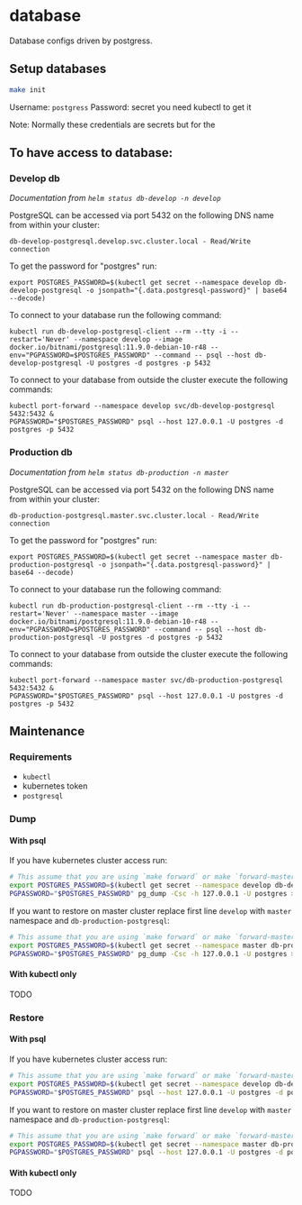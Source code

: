 # database

Database configs driven by postgress.


## Setup databases

```bash
make init
```
Username: `postgress`
Password: secret you need kubectl to get it

Note: Normally these credentials are secrets but for the
## To have access to database:

### Develop db
*Documentation from `helm status db-develop -n develop`*

PostgreSQL can be accessed via port 5432 on the following DNS name from within your cluster:

    db-develop-postgresql.develop.svc.cluster.local - Read/Write connection

To get the password for "postgres" run:

    export POSTGRES_PASSWORD=$(kubectl get secret --namespace develop db-develop-postgresql -o jsonpath="{.data.postgresql-password}" | base64 --decode)

To connect to your database run the following command:

    kubectl run db-develop-postgresql-client --rm --tty -i --restart='Never' --namespace develop --image docker.io/bitnami/postgresql:11.9.0-debian-10-r48 --env="PGPASSWORD=$POSTGRES_PASSWORD" --command -- psql --host db-develop-postgresql -U postgres -d postgres -p 5432



To connect to your database from outside the cluster execute the following commands:

    kubectl port-forward --namespace develop svc/db-develop-postgresql 5432:5432 &
    PGPASSWORD="$POSTGRES_PASSWORD" psql --host 127.0.0.1 -U postgres -d postgres -p 5432

### Production db
*Documentation from `helm status db-production -n master`*

PostgreSQL can be accessed via port 5432 on the following DNS name from within your cluster:

    db-production-postgresql.master.svc.cluster.local - Read/Write connection

To get the password for "postgres" run:

    export POSTGRES_PASSWORD=$(kubectl get secret --namespace master db-production-postgresql -o jsonpath="{.data.postgresql-password}" | base64 --decode)

To connect to your database run the following command:

    kubectl run db-production-postgresql-client --rm --tty -i --restart='Never' --namespace master --image docker.io/bitnami/postgresql:11.9.0-debian-10-r48 --env="PGPASSWORD=$POSTGRES_PASSWORD" --command -- psql --host db-production-postgresql -U postgres -d postgres -p 5432

To connect to your database from outside the cluster execute the following commands:

    kubectl port-forward --namespace master svc/db-production-postgresql 5432:5432 &
    PGPASSWORD="$POSTGRES_PASSWORD" psql --host 127.0.0.1 -U postgres -d postgres -p 5432


## Maintenance
### Requirements
- `kubectl`
- kubernetes token
- `postgresql`

### Dump
#### With psql
If you have kubernetes cluster access run:
```bash
# This assume that you are using `make forward` or make `forward-master`
export POSTGRES_PASSWORD=$(kubectl get secret --namespace develop db-develop-postgresql -o jsonpath="{.data.postgresql-password}" | base64 --decode)
PGPASSWORD="$POSTGRES_PASSWORD" pg_dump -Csc -h 127.0.0.1 -U postgres > schema/koleg.sql
```

If you want to restore on master cluster replace first line `develop` with `master` namespace and `db-production-postgresql`:
```bash
# This assume that you are using `make forward` or make `forward-master`
export POSTGRES_PASSWORD=$(kubectl get secret --namespace master db-production-postgresql -o jsonpath="{.data.postgresql-password}" | base64 --decode)
PGPASSWORD="$POSTGRES_PASSWORD" pg_dump -Csc -h 127.0.0.1 -U postgres > schema/koleg.sql
```

#### With kubectl only
TODO

### Restore
#### With psql
If you have kubernetes cluster access run:
```bash
# This assume that you are using `make forward` or make `forward-master`
export POSTGRES_PASSWORD=$(kubectl get secret --namespace develop db-develop-postgresql -o jsonpath="{.data.postgresql-password}" | base64 --decode)
PGPASSWORD="$POSTGRES_PASSWORD" psql --host 127.0.0.1 -U postgres -d postgres -p 5432 < schema/koleg.sql
```

If you want to restore on master cluster replace first line `develop` with `master` namespace and `db-production-postgresql`:
```bash
# This assume that you are using `make forward` or make `forward-master`
export POSTGRES_PASSWORD=$(kubectl get secret --namespace master db-production-postgresql -o jsonpath="{.data.postgresql-password}" | base64 --decode)
PGPASSWORD="$POSTGRES_PASSWORD" psql --host 127.0.0.1 -U postgres -d postgres -p 5432 < schema/koleg.sql
```

#### With kubectl only
TODO
